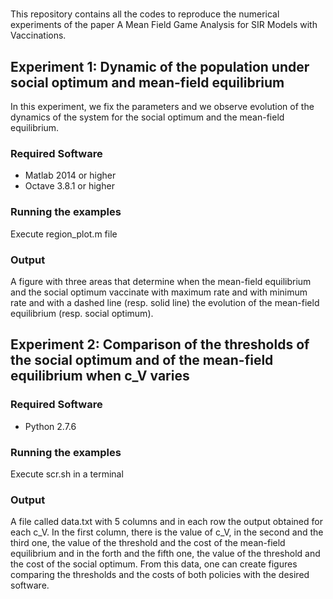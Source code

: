 #####

This repository contains all the codes to reproduce 
the numerical experiments of the paper A Mean Field Game 
Analysis for SIR Models with Vaccinations.

## Experiment 1: Dynamic of the population under social optimum and mean-field equilibrium

In this experiment, we fix the parameters and we observe evolution of the dynamics of the system for the social optimum and the mean-field equilibrium. 

### Required Software

* Matlab 2014 or higher
* Octave 3.8.1 or higher

### Running the examples

Execute region_plot.m file

### Output 

A figure with three areas that determine when the mean-field equilibrium and the social optimum vaccinate with maximum rate and with minimum rate and with a dashed line (resp. solid line) the evolution of the mean-field equilibrium (resp. social optimum).

## Experiment 2: Comparison of the thresholds of the social optimum and of the mean-field equilibrium when c_V varies

### Required Software

* Python 2.7.6

### Running the examples

Execute scr.sh in a terminal

### Output

A file called data.txt with 5 columns and in each row the output obtained for each c_V. In the first column, there is the value of c_V, in the second and the third one, the value of the threshold and the cost of the mean-field equilibrium and in the forth and the fifth one, the value of the threshold and the cost of the social optimum. From this data, one can create figures comparing the thresholds and the costs of both policies with the desired software.
